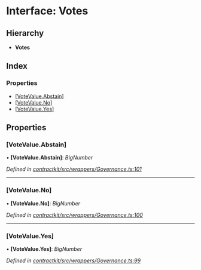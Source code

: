 # Interface: Votes

## Hierarchy

* **Votes**

## Index

### Properties

* [[VoteValue.Abstain]](_contractkit_src_wrappers_governance_.votes.md#[votevalue.abstain])
* [[VoteValue.No]](_contractkit_src_wrappers_governance_.votes.md#[votevalue.no])
* [[VoteValue.Yes]](_contractkit_src_wrappers_governance_.votes.md#[votevalue.yes])

## Properties

###  [VoteValue.Abstain]

• **[VoteValue.Abstain]**: *BigNumber*

*Defined in [contractkit/src/wrappers/Governance.ts:101](https://github.com/celo-org/celo-monorepo/blob/master/packages/contractkit/src/wrappers/Governance.ts#L101)*

___

###  [VoteValue.No]

• **[VoteValue.No]**: *BigNumber*

*Defined in [contractkit/src/wrappers/Governance.ts:100](https://github.com/celo-org/celo-monorepo/blob/master/packages/contractkit/src/wrappers/Governance.ts#L100)*

___

###  [VoteValue.Yes]

• **[VoteValue.Yes]**: *BigNumber*

*Defined in [contractkit/src/wrappers/Governance.ts:99](https://github.com/celo-org/celo-monorepo/blob/master/packages/contractkit/src/wrappers/Governance.ts#L99)*
